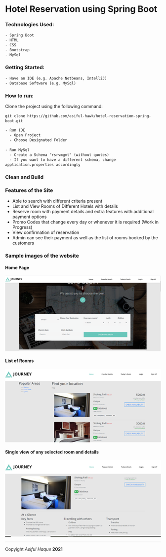 # Hotel Reservation using Spring Boot

### Technologies Used:
    - Spring Boot
    - HTML
    - CSS
    - Bootstrap
    - MySql

### Getting Started:
    - Have an IDE (e.g. Apache Netbeans, IntelliJ)
    - Database Software (e.g. MySql)
  
### How to run:

Clone the project using the following command:

```
git clone https://github.com/asiful-hawk/hotel-reservation-spring-boot.git
```

    - Run IDE
      - Open Project
      - Choose Designated Folder
    
    - Run MySql
      - Create a Schema "rsrvmgmt" (without quotes)
      - If you want to have a different schema, change application.properties accordingly

### Clean and Build

### Features of the Site
  - Able to search with different criteria present
  - List and View Rooms of Different Hotels with details
  - Reserve room with payment details and extra features with additional payment options
  - Promo Codes that change every day or whenever it is required (Work in Progress)
  - View confirmation of reservation
  - Admin can see their payment as well as the list of rooms booked by the customers

### Sample images of the website

#### Home Page
![Home](Project%20Screenshots/Home.PNG "Home Page")
#### List of Rooms
![List](Project%20Screenshots/List.PNG "List Page")
#### Single view of any selected room and details
![Room](Project%20Screenshots/room.PNG "Room Page")


___
Copyight _Asiful Haque_ **2021**